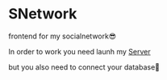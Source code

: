 # SNetwork
frontend for my socialnetwork😎

In order to work you need launh my [Server](https://github.com/bluefqcebaby/SocialNetworkBackEnd)

but you also need to connect your database🤕
